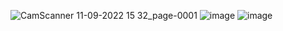 ![CamScanner 11-09-2022 15 32_page-0001](https://user-images.githubusercontent.com/105565683/200936198-4c2513b2-c8ae-4547-96f8-ac08d79f7c3f.jpg)
![image](https://user-images.githubusercontent.com/105565683/207165183-854c0f02-9128-41c8-a3e2-03ad42426fd3.png)
![image](https://user-images.githubusercontent.com/105565683/207165199-4ef84dd3-e756-4c91-a870-f0bb41cdd7ec.png)

